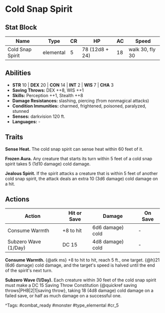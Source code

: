 # Cold Snap Spirit

## Stat Block

| Name | Type | CR | HP | AC | Speed |
|------|------|----|----|----|-------|
| Cold Snap Spirit | elemental | 5 | 78 (12d8 + 24) | 18 | walk 30, fly 30 |

## Abilities

- **STR** 10 | **DEX** 20 | **CON** 14 | **INT** 2 | **WIS** 7 | **CHA** 3
- **Saving Throws:** DEX ++8, WIS ++1  
- **Skills:** Perception ++1, Stealth ++8  
- **Damage Resistances:** slashing, piercing (from nonmagical attacks)  
- **Condition Immunities:** charmed, frightened, poisoned, paralyzed, stunned  
- **Senses:** darkvision 120 ft.  
- **Languages:** -

## Traits

**Sense Heat.** The cold snap spirit can sense heat within 60 feet of it.

**Frozen Aura.** Any creature that starts its turn within 5 feet of a cold snap spirit takes 5 (1d10 damage) cold damage.

**Jealous Spirit.** If the spirit attacks a creature that is within 5 feet of another cold snap spirit, the attack deals an extra 10 (3d6 damage) cold damage on a hit.


## Actions

| Action | Hit or Save | Damage | On Save |
|--------|--------------|--------|----------|
| Consume Warmth | +8 to hit | 6d6 damage) cold | - |
| Subzero Wave (1/Day) | DC 15 | 4d8 damage) cold | - |

**Consume Warmth.** {@atk ms} +8 to hit to hit, reach 5 ft., one target. {@h}21 (6d6 damage) cold damage, and the target's speed is halved until the end of the spirit's next turn.

**Subzero Wave (1/Day).** Each creature within 30 feet of the cold snap spirit must make a DC 15 Saving Throw Constitution {@quickref saving throws|PHB|2|1|saving throw}, taking 18 (4d8 damage) cold damage on a failed save, or half as much damage on a successful one.


^Tags: #combat_ready #monster #type_elemental #cr_5